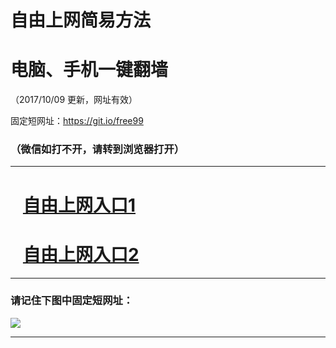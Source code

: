 ﻿# 自由上网简易方法

# 电脑、手机一键翻墙

（2017/10/09 更新，网址有效）

固定短网址：https://git.io/free99

### （微信如打不开，请转到浏览器打开）


***





# &nbsp;&nbsp; <a href="http://ft575618645.fwq-tz-1001.info/fwqtz01.html?t=100900110086 " target="_blank">自由上网入口1</a>
# &nbsp;&nbsp; <a href="http://ft96762196.fwq-tz-1002.info/fwqtz02.html?t=100900114092 " target="_blank">自由上网入口2</a>
***

### 请记住下图中固定短网址：

<img src="https://s3-us-west-2.amazonaws.com/fwq-1001/yjfq-20170905okok.png" /> 


***

